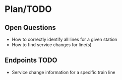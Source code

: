 # Plan/TODO

## Open Questions

- How to correctly identify all lines for a given station
- How to find service changes for line(s)

## Endpoints TODO

- Service change information for a specific train line
